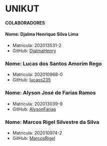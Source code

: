 # UNIKUT

#### COLABORADORES

#### Nome: Djalma Henrique Silva Lima
- Matrícula: 202013531-2
- GitHub: [DjalmaHenry](https://github.com/DjalmaHenry)

### Nome: Lucas dos Santos Amorim Rego
- Matricula: 202010968-0
- GitHub: [lucass235](https://github.com/lucass235)

### Nome: Alyson José de Farias Ramos
- Matricula: 202013039-9
- GitHub: [AlysonFarias](https://github.com/alysonfarias)

### Nome: Marcos Rigel Silvestre da Silva
- Matricula: 202010974-2
- GitHub: [MarcosRigel](https://github.com/MarcosRigel)
